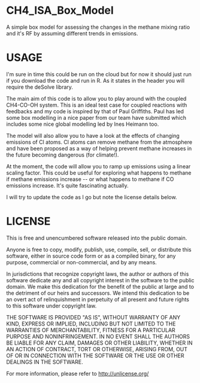 # CH4_ISA_Box_Model
A simple box model for assessing the changes in the methane mixing ratio and it's RF by assuming different trends in emissions. 

# USAGE 
I'm sure in time this could be run on the cloud but for now it should just run if you download the code and run in R. As it states in the header you will require the deSolve library. 

The main aim of this code is to allow you to play around with the coupled CH4-CO-OH system. This is an ideal test case for coupled reactions with feedbacks and my code is inspired by that of Paul Griffiths. Paul has led some box modelling in a nice paper from our team have submitted which includes some nice global modelling led by Ines Heimann too. 

The model will also allow you to have a look at the effects of changing emissions of Cl atoms. Cl atoms can remove methane from the atmosphere and have been proposed as a way of helping prevent methane increases in the future becoming dangerous (for climate!). 

At the moment, the code will allow you to ramp up emissions using a linear scaling factor. This could be useful for exploring what happens to methane if methane emissions increase -- or what happens to methane if CO emissions increase. It's quite fascinating actually. 

I will try to update the code as I go but note the license details below.

# LICENSE
This is free and unencumbered software released into the public domain.

Anyone is free to copy, modify, publish, use, compile, sell, or distribute this software, either in source code form or as a compiled binary, for any purpose, commercial or non-commercial, and by any means.

In jurisdictions that recognize copyright laws, the author or authors of this software dedicate any and all copyright interest in the software to the public domain. We make this dedication for the benefit of the public at large and to the detriment of our heirs and successors. We intend this dedication to be an overt act of relinquishment in perpetuity of all present and future rights to this software under copyright law.

THE SOFTWARE IS PROVIDED "AS IS", WITHOUT WARRANTY OF ANY KIND, EXPRESS OR IMPLIED, INCLUDING BUT NOT LIMITED TO THE WARRANTIES OF MERCHANTABILITY, FITNESS FOR A PARTICULAR PURPOSE AND NONINFRINGEMENT. IN NO EVENT SHALL THE AUTHORS BE LIABLE FOR ANY CLAIM, DAMAGES OR OTHER LIABILITY, WHETHER IN AN ACTION OF CONTRACT, TORT OR OTHERWISE, ARISING FROM, OUT OF OR IN CONNECTION WITH THE SOFTWARE OR THE USE OR OTHER DEALINGS IN THE SOFTWARE.

For more information, please refer to http://unlicense.org/
